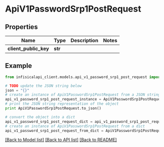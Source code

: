 # ApiV1PasswordSrp1PostRequest


## Properties
Name | Type | Description | Notes
------------ | ------------- | ------------- | -------------
**client_public_key** | **str** |  | 

## Example

```python
from infisicalapi_client.models.api_v1_password_srp1_post_request import ApiV1PasswordSrp1PostRequest

# TODO update the JSON string below
json = "{}"
# create an instance of ApiV1PasswordSrp1PostRequest from a JSON string
api_v1_password_srp1_post_request_instance = ApiV1PasswordSrp1PostRequest.from_json(json)
# print the JSON string representation of the object
print ApiV1PasswordSrp1PostRequest.to_json()

# convert the object into a dict
api_v1_password_srp1_post_request_dict = api_v1_password_srp1_post_request_instance.to_dict()
# create an instance of ApiV1PasswordSrp1PostRequest from a dict
api_v1_password_srp1_post_request_from_dict = ApiV1PasswordSrp1PostRequest.from_dict(api_v1_password_srp1_post_request_dict)
```
[[Back to Model list]](../README.md#documentation-for-models) [[Back to API list]](../README.md#documentation-for-api-endpoints) [[Back to README]](../README.md)


